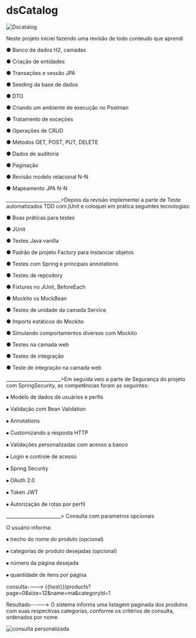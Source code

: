# dsCatalog

![Dscatalog](https://github.com/DennerOl/dsCatalog/assets/124217386/11bf2324-61b5-41c1-af15-9cba4c2d66a9)


Neste projeto iniciei fazendo uma revisão de todo conteudo que aprendi 


●	Banco de dados H2, camadas

●	Criação de entidades

●	Transações e sessão JPA

●	Seeding da base de dados

●	DTO

●	Criando um ambiente de execução no Postman

●	Tratamento de exceções

●	Operações de CRUD

●	Métodos GET, POST, PUT, DELETE

●	Dados de auditoria

●	Paginação

●	Revisão modelo relacional N-N

●	Mapeamento JPA N-N

_______________________>Depois da revisão implementei a parte de Teste automatizados TDD com jUnit e coloquei em prática  seguintes tecnologias:


●	Boas práticas para testes

●	JUnit

●	Testes Java vanilla

●	Padrão de projeto Factory para instanciar objetos

●	Testes com Spring e principais annotations

●	Testes de repository

●	Fixtures no JUnit, BeforeEach

●	Mockito vs MockBean

●	Testes de unidade da camada Service

●	Imports estáticos do Mockito

●	Simulando comportamentos diversos com Mockito

●	Testes na camada web

●	Testes de integração

●	Teste de integração na camada web

_______________________>Em seguida veio a parte de Segurança do projeto com SpringSecurity, as competências foram as seguintes:

⦁	Modelo de dados de usuários e perfis

⦁	Validação com Bean Validation

⦁	Annotations

⦁	Customizando a resposta HTTP

⦁	Validações personalizadas com acesso a banco

⦁	Login e controle de acesso

⦁	Spring Security

⦁	OAuth 2.0

⦁	Token JWT

⦁	Autorização de rotas por perfil

_______________________> Consulta com parametros opcionais 

O usuário informa:

⦁	trecho do nome do produto (opcional)

⦁	categorias de produto desejadas (opcional)

⦁	número da página desejada

⦁	quantidade de itens por página

consulta----> {{host}}/products?page=0&size=12&name=ma&categoryId=1

Resultado-----> O sistema informa uma listagem paginada dos produtos com suas respectivas categorias, conforme os critérios de consulta, ordenados por nome.


![consulta personalizada](https://github.com/DennerOl/dsCatalog/assets/124217386/94cd783e-1f07-46ab-af7e-edbf65ed2a0e)





